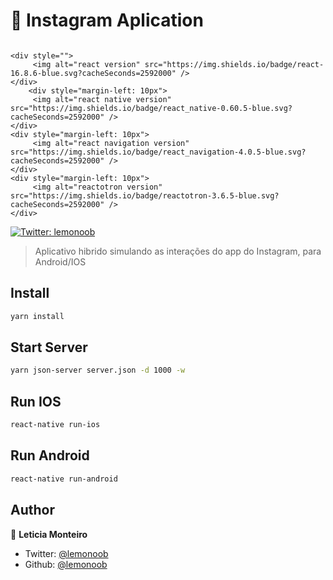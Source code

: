 <h1 align="left">🌇 Instagram Aplication</h1>
<div style="display: flex; justify-content: flex-start; flex-wrap: wrap; ">

    <div style="">
    	 <img alt="react version" src="https://img.shields.io/badge/react-16.8.6-blue.svg?cacheSeconds=2592000" />
    </div>
    	<div style="margin-left: 10px">
    	 <img alt="react native version" src="https://img.shields.io/badge/react_native-0.60.5-blue.svg?cacheSeconds=2592000" />
    </div>
    <div style="margin-left: 10px">
    	 <img alt="react navigation version" src="https://img.shields.io/badge/react_navigation-4.0.5-blue.svg?cacheSeconds=2592000" />
    </div>
    <div style="margin-left: 10px">
    	 <img alt="reactotron version" src="https://img.shields.io/badge/reactotron-3.6.5-blue.svg?cacheSeconds=2592000" />
    </div>

</div>
<div>
  <a href="https://twitter.com/lemonoob">
    <img alt="Twitter: lemonoob" src="https://img.shields.io/twitter/follow/lemonoob.svg?style=social" target="_blank" />
  </a>
</div>

> Aplicativo hibrido simulando as interações do app do Instagram, para Android/IOS

## Install

```sh
yarn install
```

## Start Server

```sh
yarn json-server server.json -d 1000 -w
```

## Run IOS

```sh
react-native run-ios
```

## Run Android

```sh
react-native run-android
```

## Author

👤 **Leticia Monteiro**

- Twitter: [@lemonoob](https://twitter.com/lemonoob)
- Github: [@lemonoob](https://github.com/leticiamrosa)
